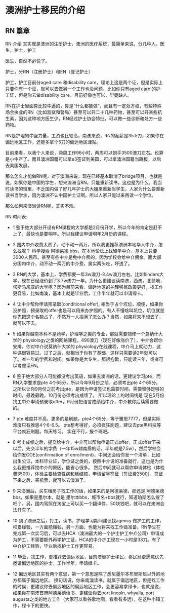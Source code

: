 # 澳洲护士移民的介绍

## RN 篇章
RN 介绍 
其实就是澳洲的注册护士，澳洲的医疗系统，最简单来说，分几种人，医生，护士，护工

医生，自然不必说了。

护士，分RN（注册护士）和EN（登记护士）

护工，护工目前分aged care 和disability care，理论上这是两个证，但是实际上只要你有一个证，就可以去做另一个工作也没问题，比如你只有aged care 的护工证，但是你去做disability care，目前好像也可以，毕竟缺人。

RN在护士里面算比较牛逼的，算是“什么都能做”，而且有一定处方权，有些特殊场合执业的RN（比如监狱和警局）甚至可以开二十几种药物，甚至可以开某些抗生素，因为这种地方医生少，RN经过护士协会特批，可以做一些诊断和处方一些药物。

RN是护理的中坚力量，工资也比较高，南澳来说，RN的起薪是35.5刀，如果你在偏远地区工作，还能多拿个5刀的偏远地区津贴。

目前来看，以我个人来说，两周工作96小时，两周可以到手3500澳刀左右。也算是小中产了。而且澳洲国籍可以拿e3签证到美国，可以拿澳洲国籍当跳板，以后去美国发展。

那么怎么才能做RN呢，对于澳洲来说，现在已经基本取消了bridge项目，也就是说，如果你是中国的学生，想来澳洲当RN，只能重新读书，这也是为什么，我当时读书的班里，不乏国内做了好几年护士的大姐来重新当学生，人家为什么要重新读书当学生，因为澳洲不认中国护士证啊。所以人家只能过来再读一个学位。

那么如何来澳洲读RN呢，其实不难。

RN 时间表:

- 1 鉴于绝大部分开设有RN课程的大学都是2月份开学，所以今年的肯定是赶不上了，最快也是要明年。所以我建议申请明年2月份的课程。

- 2 国内中介收费太贵了，动不动一两万，所以我更推荐澳洲本地华人中介，怎么找呢？ 科学搜索 阿德莱德 bbs，在本地论坛上找留学中介，基本上只要3000人民币。甚至有些中介是免中介费的，因为学校会给中介佣金。而大部分国内中介，动不动一两万的中介费，属实两头吃，坏透了。

- 3 RN的大学，基本上，学费都要一年3w澳刀-3.4w澳刀左右。比如flinders大学，现在已经涨价到了3.7w澳刀一年。为什么更建议读南澳，西澳，北领地，塔斯马尼亚的大学呢？因为目前来看，偏远地区的护理移民政策更好，找工作更容易，比如南澳，基本上就是毕业后，工作半年就可以申请绿卡。

- 4 让中介帮你申请预录取(conditional offer), 相当于占个坑位，顺便，如果你没护照，预录取的offer也是可以用来办护照的。有人不懂啥叫坑位，坑位就是你先把这个名额占了，不然万一人招满了怎么办？当然，如果将来不想去了，就可以不去。

- 5 如果你越南本科不是药学，护理学之类的专业，那就需要辅修一个莫纳什大学的 physiology之类的网络课程，490澳刀（现在好像涨价了），中介会帮你安排，你对中介说莫纳什大学的 physiology在线课程，中介马上就动力，这种课很容易过。过了之后，就相当于你有了基础，这样只需要读2年就可以了。省一年的学费和时间。如果你是大专生，那很抱歉，只能读三年，或者可以考虑读EN。

- 6 鉴于绝大部分人可能都没考出英语，如果去澳洲的话，更建议学习pte，而RN入学要求是pte 4个65分，所以今年9月份之前，必须考出pte 4个65分。之所以让你9月份之前考出pte，是因为申请签证也需要时间，需要留够足够的时间。最晚最晚，10月份必须考出成绩了。 所以理论上的时间线是 现在5月份找工中介申请预录取offer，9月份把语言成绩给中介，中介教你后续需要做的。

- 7 pte 难度并不高，更多的是刷题，pte4个65分，等于雅思7777，但是实际难度只有雅思4个6-6.5。 pte想考得好，必须疯狂刷题，建议去pte黑科技等平台疯狂刷题。每天练习。 实在不行，报个班吧。 

- 8 考出成绩之后，提交给中介，中介可以帮你申请正式offer，正式offer下来以后，先交半年的学费（一年15w越南盾的话，半年就是7.5w），然后学校会给你发COE(confirmation of enrollment)，中间还会给你发一个清单，比如出生公证，本科毕业证，学位证之类的，按照中介说的准备就行，这也是为什么我更推荐找中介的原因，能省心很多。 然后中间就可以帮你申请体检（体检费3500），体检主要检查性病和肺结核，申请留学签证（签证费2500），签证下来之后，买机票，就可以去澳洲了。

- 9 来澳洲后，买车租房子找工作的话，如果来的是阿德莱德，那还是 阿德莱德bbs，如果是墨尔本，就是 墨尔本bbs，城市名+bbs就行，知道珀斯怎么搜了吧？。另，国内驾照在淘宝上可以买一个翻译件，50块钱吧，就可以在澳洲合法开车了。

- 10 到了澳洲之后，打工，读书，护理学习期间建议找agency 做护工的工作，积累经验，一方面能赚钱，另一方面，也能为将来找工作做准备。RN学生在完成第一次实习后，可以去HCA（澳洲最大的一个护士护工中介公司）申请成为护工，不需要额外再学护工证，HCA的中介护工现在一小时是33刀。有了中介护工经验，毕业后找护士工作更容易。

- 11 毕业，找工作，更推荐去偏远地区，目前澳洲护士移民，移民局更愿意优先邀请偏远地区的护士，工作半年，申请绿卡。

- 12 偏远地区其实有两个意思，第一个意思是除了悉尼墨尔本布里斯班以外的地方都属于偏远地区。 换句话说，你来南澳读书，就属于偏远地区，但是找工作的时候，更建议你去偏远地区的偏远地区工作，会更容易拿绿卡，也就是说，如果你在南澳首府阿德莱德读书，更建议你去port lincoln, whyalla, port augusta之类的地方工作（大家可以看谷歌地图，看看有多远），在这种小镇工作，绿卡下的更快。
